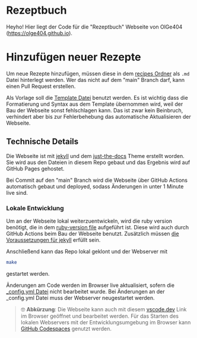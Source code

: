 # Rezeptbuch
Heyho! Hier liegt der Code für die "Rezeptbuch" Webseite von OlGe404 (https://olge404.github.io).

# Hinzufügen neuer Rezepte
Um neue Rezepte hinzufügen, müssen diese in dem [recipes Ordner](content/recipes) als ``.md`` Datei hinterlegt werden. Wer das nicht auf dem "main" Branch darf, kann einen Pull Request erstellen.

Als Vorlage soll die [Template Datei](content/recipes/_template.md) benutzt werden. Es ist wichtig dass die Formatierung und Syntax aus dem Template übernommen wird, weil der Bau der Webseite sonst fehlschlagen kann. Das ist zwar kein Beinbruch, verhindert aber bis zur Fehlerbehebung das automatische Aktualisieren der Webseite.

## Technische Details
Die Webseite ist mit [jekyll](https://jekyllrb.com/) und dem [just-the-docs](https://github.com/just-the-docs/just-the-docs) Theme erstellt worden. Sie wird aus den Dateien in diesem Repo gebaut und das Ergebnis wird auf GitHub Pages gehostet.

Bei Commit auf den "main" Branch wird die Webseite über GitHub Actions automatisch gebaut und deployed, sodass Änderungen in unter 1 Minute live sind.

### Lokale Entwicklung
Um an der Webseite lokal weiterzuentwickeln, wird die ruby version benötigt, die in dem [ruby-version file](.ruby-version) aufgeführt ist. Diese wird auch durch GitHub Actions beim Bau der Webseite benutzt. Zusätzlich müssen [die Voraussetzungen für jekyll](https://jekyllrb.com/docs/installation/) erfüllt sein.

Anschließend kann das Repo lokal geklont und der Webserver mit 

```bash
make
```

gestartet werden. 

Änderungen am Code werden im Browser live aktualisiert, sofern die [_config.yml Datei](_config.yml) nicht bearbeitet wurde. Bei Änderungen an der _config.yml Datei muss der Webserver neugestartet werden.

> :nerd_face:	**Abkürzung**: Die Webseite kann auch mit diesem [vscode.dev](https://vscode.dev/https://github.com/OlGe404/OlGe404.github.io) Link im Browser geöffnet und bearbeitet werden. Für das Starten des lokalen Webservers mit der Entwicklungsumgebung im Browser kann [GitHub Codespaces](https://github.com/codespaces) genutzt werden.
